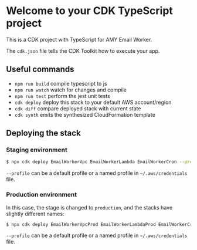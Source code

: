 # Welcome to your CDK TypeScript project

This is a CDK project with TypeScript for AMY Email Worker.

The `cdk.json` file tells the CDK Toolkit how to execute your app.

## Useful commands

* `npm run build`   compile typescript to js
* `npm run watch`   watch for changes and compile
* `npm run test`    perform the jest unit tests
* `cdk deploy`      deploy this stack to your default AWS account/region
* `cdk diff`        compare deployed stack with current state
* `cdk synth`       emits the synthesized CloudFormation template


## Deploying the stack

### Staging environment

```bash
$ npx cdk deploy EmailWorkerVpc EmailWorkerLambda EmailWorkerCron --profile carpentries
```
`--profile` can be a default profile or a named profile in `~/.aws/credentials` file.

### Production environment

In this case, the stage is changed to `production`, and the stacks have slightly different names:

```bash
$ npx cdk deploy EmailWorkerVpcProd EmailWorkerLambdaProd EmailWorkerCronProd --profile carpentries
```
`--profile` can be a default profile or a named profile in `~/.aws/credentials` file.
